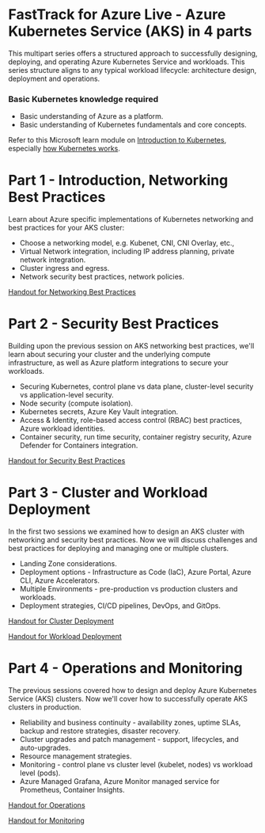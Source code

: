 # FastTrack for Azure Live - Azure Kubernetes Service (AKS) in 4 parts

This multipart series offers a structured approach to successfully designing, deploying, and operating Azure Kubernetes Service and workloads.
This series structure aligns to any typical workload lifecycle: architecture design, deployment and operations.

### Basic Kubernetes knowledge required
- Basic understanding of Azure as a platform.
- Basic understanding of Kubernetes fundamentals and core concepts.

Refer to this Microsoft learn module on [Introduction to Kubernetes](https://learn.microsoft.com/training/modules/intro-to-kubernetes/), especially [how Kubernetes works](https://learn.microsoft.com/training/modules/intro-to-kubernetes/3-how-kubernetes-works).

# Part 1 - Introduction, Networking Best Practices
Learn about Azure specific implementations of Kubernetes networking and best practices for your AKS cluster:
- Choose a networking model, e.g. Kubenet, CNI, CNI Overlay, etc., 
- Virtual Network integration, including IP address planning, private network integration.
- Cluster ingress and egress.
- Network security best practices, network policies.

[Handout for Networking Best Practices](../azure-kubernetes-service/aks-networking/readme.md)

# Part 2 - Security Best Practices
Building upon the previous session on AKS networking best practices, we'll learn about securing your cluster and the underlying compute infrastructure, as well as Azure platform integrations to secure your workloads.

- Securing Kubernetes, control plane vs data plane, cluster-level security vs application-level security.
- Node security (compute isolation).
- Kubernetes secrets, Azure Key Vault integration.
- Access & Identity, role-based access control (RBAC) best practices, Azure workload identities.
- Container security, run time security, container registry security, Azure Defender for Containers integration.

[Handout for Security Best Practices](../azure-kubernetes-service/aks-security/readme.md)

# Part 3 - Cluster and Workload Deployment
In the first two sessions we examined how to design an AKS cluster with networking and security best practices. Now we will discuss challenges and best practices for deploying and managing one or multiple clusters.

- Landing Zone considerations.
- Deployment options - Infrastructure as Code (IaC), Azure Portal, Azure CLI, Azure Accelerators.
- Multiple Environments - pre-production vs production clusters and workloads.
- Deployment strategies, CI/CD pipelines, DevOps, and GitOps.

[Handout for Cluster Deployment](../azure-kubernetes-service/aks-cluster-deployment/README.md)

[Handout for Workload Deployment](../azure-kubernetes-service/aks-workload-deployment/readme.md)

# Part 4 - Operations and Monitoring
The previous sessions covered how to design and deploy Azure Kubernetes Service (AKS) clusters. Now we'll cover how to successfully operate AKS clusters in production.

- Reliability and business continuity - availability zones, uptime SLAs, backup and restore strategies, disaster recovery.
- Cluster upgrades and patch management - support, lifecycles, and auto-upgrades.
- Resource management strategies.
- Monitoring - control plane vs cluster level (kubelet, nodes) vs workload level (pods).
- Azure Managed Grafana, Azure Monitor managed service for Prometheus, Container Insights.

[Handout for Operations](../azure-kubernetes-service/aks-operations/README.md)

[Handout for Monitoring](../azure-kubernetes-service/aks-monitoring/readme.md)

